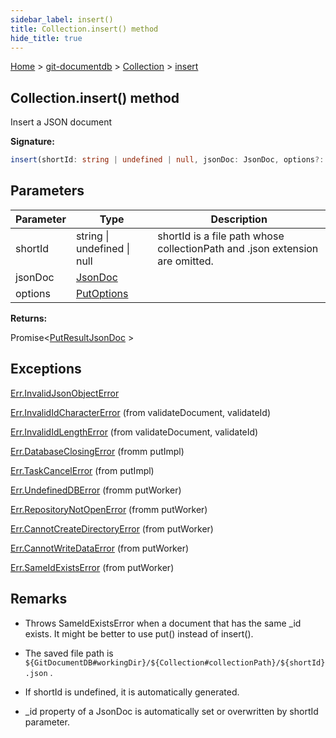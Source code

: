 ```yaml
---
sidebar_label: insert()
title: Collection.insert() method
hide_title: true
---
```


[Home](./index.md) &gt; [git-documentdb](./git-documentdb.md) &gt; [Collection](./git-documentdb.collection.md) &gt; [insert](./git-documentdb.collection.insert_1.md)

## Collection.insert() method

Insert a JSON document

<b>Signature:</b>

```typescript
insert(shortId: string | undefined | null, jsonDoc: JsonDoc, options?: PutOptions): Promise<PutResultJsonDoc>;
```

## Parameters

|  Parameter | Type | Description |
|  --- | --- | --- |
|  shortId | string \| undefined \| null | shortId is a file path whose collectionPath and .json extension are omitted. |
|  jsonDoc | [JsonDoc](./git-documentdb.jsondoc.md) |  |
|  options | [PutOptions](./git-documentdb.putoptions.md) |  |

<b>Returns:</b>

Promise&lt;[PutResultJsonDoc](./git-documentdb.putresultjsondoc.md) &gt;

## Exceptions

[Err.InvalidJsonObjectError](./git-documentdb.err.invalidjsonobjecterror.md)

[Err.InvalidIdCharacterError](./git-documentdb.err.invalididcharactererror.md) (from validateDocument, validateId)

[Err.InvalidIdLengthError](./git-documentdb.err.invalididlengtherror.md) (from validateDocument, validateId)

[Err.DatabaseClosingError](./git-documentdb.err.databaseclosingerror.md) (fromm putImpl)

[Err.TaskCancelError](./git-documentdb.err.taskcancelerror.md) (from putImpl)

[Err.UndefinedDBError](./git-documentdb.err.undefineddberror.md) (fromm putWorker)

[Err.RepositoryNotOpenError](./git-documentdb.err.repositorynotopenerror.md) (fromm putWorker)

[Err.CannotCreateDirectoryError](./git-documentdb.err.cannotcreatedirectoryerror.md) (from putWorker)

[Err.CannotWriteDataError](./git-documentdb.err.cannotwritedataerror.md) (from putWorker)

[Err.SameIdExistsError](./git-documentdb.err.sameidexistserror.md) (from putWorker)

## Remarks

- Throws SameIdExistsError when a document that has the same \_id exists. It might be better to use put() instead of insert().

- The saved file path is `${GitDocumentDB#workingDir}/${Collection#collectionPath}/${shortId}.json` .

- If shortId is undefined, it is automatically generated.

- \_id property of a JsonDoc is automatically set or overwritten by shortId parameter.

